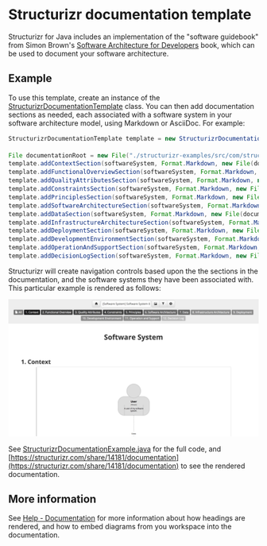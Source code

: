 # Structurizr documentation template

Structurizr for Java includes an implementation of the "software guidebook" from Simon Brown's [Software Architecture for Developers](https://leanpub.com/visualising-software-architecture) book, which can be used to document your software architecture.

## Example

To use this template, create an instance of the [StructurizrDocumentationTemplate](https://github.com/structurizr/java/blob/master/structurizr-core/src/com/structurizr/documentation/StructurizrDocumentationTemplate.java) class.
You can then add documentation sections as needed, each associated with a software system in your software architecture model, using Markdown or AsciiDoc. For example:

```java
StructurizrDocumentationTemplate template = new StructurizrDocumentationTemplate(workspace);

File documentationRoot = new File("./structurizr-examples/src/com/structurizr/example/documentation/structurizr/markdown");
template.addContextSection(softwareSystem, Format.Markdown, new File(documentationRoot, "01-context.md"));
template.addFunctionalOverviewSection(softwareSystem, Format.Markdown, new File(documentationRoot, "02-functional-overview.md"));
template.addQualityAttributesSection(softwareSystem, Format.Markdown, new File(documentationRoot, "03-quality-attributes.md"));
template.addConstraintsSection(softwareSystem, Format.Markdown, new File(documentationRoot, "04-constraints.md"));
template.addPrinciplesSection(softwareSystem, Format.Markdown, new File(documentationRoot, "05-principles.md"));
template.addSoftwareArchitectureSection(softwareSystem, Format.Markdown, new File(documentationRoot, "06-software-architecture.md"));
template.addDataSection(softwareSystem, Format.Markdown, new File(documentationRoot, "07-data.md"));
template.addInfrastructureArchitectureSection(softwareSystem, Format.Markdown, new File(documentationRoot, "08-infrastructure-architecture.md"));
template.addDeploymentSection(softwareSystem, Format.Markdown, new File(documentationRoot, "09-deployment.md"));
template.addDevelopmentEnvironmentSection(softwareSystem, Format.Markdown, new File(documentationRoot, "10-development-environment.md"));
template.addOperationAndSupportSection(softwareSystem, Format.Markdown, new File(documentationRoot, "11-operation-and-support.md"));
template.addDecisionLogSection(softwareSystem, Format.Markdown, new File(documentationRoot, "12-decision-log.md"));
```

Structurizr will create navigation controls based upon the the sections in the documentation, and the software systems they have been associated with. This particular example is rendered as follows: 

![Documentation based upon the Structurizr template](images/documentation-structurizr-1.png)

See [StructurizrDocumentationExample.java](https://github.com/structurizr/java/blob/master/structurizr-examples/src/com/structurizr/example/StructurizrDocumentationExample.java) for the full code, and [https://structurizr.com/share/14181/documentation](https://structurizr.com/share/14181/documentation) to see the rendered documentation.

## More information

See [Help - Documentation](https://structurizr.com/help/documentation) for more information about how headings are rendered, and how to embed diagrams from you workspace into the documentation.
